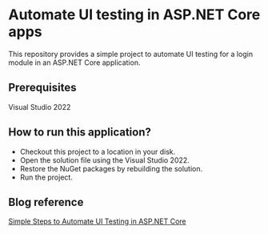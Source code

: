 # Automate UI testing in ASP.NET Core apps

This repository provides a simple project to automate UI testing for a login module in an ASP.NET Core application.

## Prerequisites

Visual Studio 2022

## How to run this application?

* Checkout this project to a location in your disk.
* Open the solution file using the Visual Studio 2022.
* Restore the NuGet packages by rebuilding the solution.
* Run the project.

## Blog reference

[Simple Steps to Automate UI Testing in ASP.NET Core](https://www.syncfusion.com/blogs/post/simple-steps-to-automate-ui-testing-in-asp-net-core.aspx)
